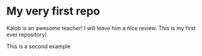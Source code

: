 # My very first repo
Kalob is an awesome teacher! I will leave him a nice review.
This is my first ever repository!

This is a second example
